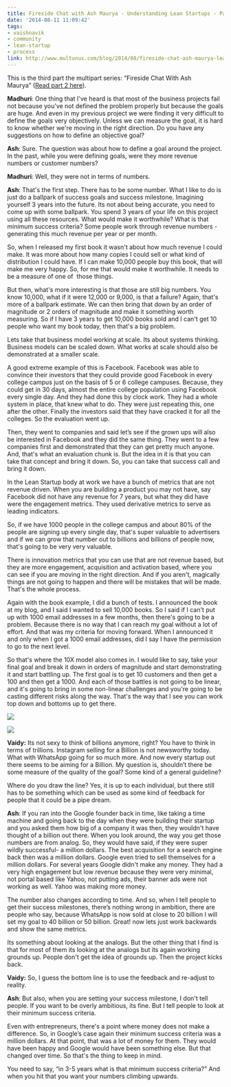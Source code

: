 ```yaml
---
title: Fireside Chat with Ash Maurya - Understanding Lean Startups - Part 3
date: '2014-08-11 11:09:42'
tags:
- vaishnavik
- community
- lean-startup
- process
link: http://www.multunus.com/blog/2014/08/fireside-chat-ash-maurya-lean-startups-part-3/
---
```


This is the third part the multipart series: “Fireside Chat With Ash Maurya” ([Read part 2 here](http://www.multunus.com/blog/2014/06/fireside-chat-ash-maurya-lean-startups-part-2/)).


**Madhuri**: One thing that I've heard is that most of the business projects fail not because you've not defined the problem properly but because the goals are huge. And even in my previous project we were finding it very difficult to define the goals very objectively. Unless we can measure the goal, it is hard to know whether we're moving in the right direction. Do you have any suggestions on how to define an objective goal?


**Ash**: Sure. The question was about how to define a goal around the project. In the past, while you were defining goals, were they more revenue numbers or customer numbers?


**Madhuri**: Well, they were not in terms of numbers.


**Ash**: That's the first step. There has to be some number. What I like to do is just do a ballpark of success goals and success milestone. Imagining yourself 3 years into the future. Its not about being accurate, you need to come up with some ballpark. You spend 3 years of your life on this project using all these resources. What would make it worthwhile? What is that minimum success criteria? Some people work through revenue numbers - generating this much revenue per year or per month.

So, when I released my first book it wasn't about how much revenue I could make. It was more about how many copies I could sell or what kind of distribution I could have. If I can make 10,000 people buy this book, that will make me very happy. So, for me that would make it worthwhile. It needs to be a measure of one of  those things.

But then, what's more interesting is that those are still big numbers. You know 10,000, what if it were 12,000 or 9,000, is that a failure? Again, that's more of a ballpark estimate. We can then bring that down by an order of magnitude or 2 orders of magnitude and make it something worth measuring. So if I have 3 years to get 10,000 books sold and I can't get 10 people who want my book today, then that's a big problem.

Lets take that business model working at scale. Its about systems thinking. Business models can be scaled down. What works at scale should also be demonstrated at a smaller scale.

A good extreme example of this is Facebook. Facebook was able to convince their investors that they could provide good Facebook in every college campus just on the basis of 5 or 6 college campuses. Because, they could get in 30 days, almost the entire college population using Facebook every single day. And they had done this by clock work. They had a whole system in place, that knew what to do. They were just repeating this, one after the other. Finally the investors said that they have cracked it for all the colleges. So the evaluation went up.

Then, they went to companies and said let’s see if the grown ups will also be interested in Facebook and they did the same thing. They went to a few companies first and demonstrated that they can get pretty much anyone. And, that's what an evaluation chunk is. But the idea in it is that you can take that concept and bring it down. So, you can take that success call and bring it down.

In the Lean Startup body at work we have a bunch of metrics that are not revenue driven. When you are building a product you may not have, say Facebook did not have any revenue for 7 years, but what they did have were the engagement metrics. They used derivative metrics to serve as leading indicators.

So, if we have 1000 people in the college campus and about 80% of the people are signing up every single day, that's super valuable to advertisers and if we can grow that number out to billions and billions of people now, that's going to be very very valuable.

There is innovation metrics that you can use that are not revenue based, but they are more engagement, acquisition and activation based, where you can see if you are moving in the right direction. And if you aren't, magically things are not going to happen and there will be mistakes that will be made. That's the whole process.

Again with the book example, I did a bunch of tests. I announced the book at my blog, and I said I wanted to sell 10,000 books. So I said if I can't put up with 1000 email addresses in a few months, then there's going to be a problem. Because there is no way that I can reach my goal without a lot of effort. And that was my criteria for moving forward. When I announced it and only when I got a 1000 email addresses, did I say I have the permission to go to the next level.

So that's where the 10X model also comes in. I would like to say, take your final goal and break it down in orders of magnitude and start demonstrating it and start battling up. The first goal is to get 10 customers and then get a 100 and then get a 1000. And each of those battles is not going to be linear, and it's going to bring in some non-linear challenges and you're going to be casting different risks along the way. That's the way that I see you can work top down and bottoms up to get there.


![](https://s3.amazonaws.com/multunus-website/uploads/2014/08/unnamed-21-300x199.jpg)

![](https://s3.amazonaws.com/multunus-website/uploads/2014/08/10270395_839061899444121_6843612531726639725_n-300x199.jpg)


**Vaidy:** Its not sexy to think of billions anymore, right? You have to think in terms of trillions. Instagram selling for a Billion is not newsworthy today. What with WhatsApp going for so much more. And now every startup out there seems to be aiming for a Billion. My question is, shouldn’t there be some measure of the quality of the goal? Some kind of a general guideline?

Where do you draw the line? Yes, it is up to each individual, but there still has to be something which can be used as some kind of feedback for people that it could be a pipe dream.


**Ash**: If you ran into the Google founder back in time, like taking a time machine and going back to the day when they were building their startup and you asked them how big of a company it was then, they wouldn't have thought of a billion out there. When you look around, the way you get those numbers are from analog. So, they would have said, if they were super wildly successful- a million dollars. The best acquisition for a search engine back then was a million dollars. Google even tried to sell themselves for a million dollars. For several years Google didn't make any money. They had a very high engagement but low revenue because they were very minimal, not portal based like Yahoo, not putting ads, their banner ads were not working as well. Yahoo was making more money.

The number also changes according to time. And so, when I tell people to get their success milestones, there’s nothing wrong in ambition, there are people who say, because WhatsApp is now sold at close to 20 billion I will set my goal to 40 billion or 50 billion. Great! now lets just work backwards and show the same metrics.

Its something about looking at the analogs. But the other thing that I find is that for most of them its looking at the analogs but its again working grounds up. People don't get the idea of grounds up. Then the project kicks back.


**Vaidy:** So, I guess the bottom line is to use the feedback and re-adjust to reality.


**Ash**: But also, when you are setting your success milestone, I don't tell people. If you want to be overly ambitious, its fine. But I tell people to look at their minimum success criteria.

Even with entrepreneurs, there's a point where money does not make a difference. So, in Google’s case again their minimum success criteria was a million dollars. At that point, that was a lot of money for them. They would have been happy and Google would have been something else. But that changed over time. So that's the thing to keep in mind.

You need to say, “in 3-5 years what is that minimum success criteria?” And when you hit that you want your numbers climbing upwards.

 
